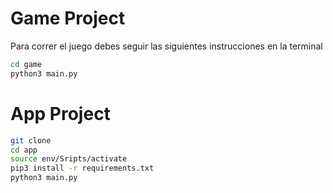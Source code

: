 # Game Project

Para correr el juego debes seguir las siguientes instrucciones en la terminal

```sh
cd game
python3 main.py

```

# App Project

```sh
git clone
cd app
source env/Sripts/activate
pip3 install -r requirements.txt
python3 main.py

```
